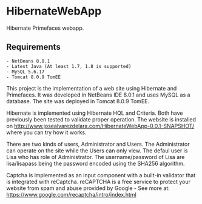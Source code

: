 HibernateWebApp
===========

Hibernate Primefaces webapp.

Requirements
------------
    - NetBeans 8.0.1
    - Latest Java (At least 1.7, 1.8 is supported)
    - MySQL 5.6.17
    - Tomcat 8.0.9 TomEE

This project is the implementation of a web site using Hibernate and Primefaces. It was developed in NetBeans IDE 8.0.1
and uses MySQL as a database. The site was deployed in Tomcat 8.0.9 TomEE.

Hibernate is implemented using Hibernate HQL and Criteria. Both have previously been tested to validate proper operation.
The website is installed on http://www.josealvarezdelara.com/HibernateWebApp-0.0.1-SNAPSHOT/ where you can
try how it works.

There are two kinds of users, Administrator and Users. The Administrator can operate on the site while the
Users can only view. The defaul user is Lisa who has role of Administrator. The username/password of Lisa are
lisa/lisapass being the password encoded using the SHA256 algorithm.

Captcha is implemented as an input component with a built-in validator that is integrated with reCaptcha. reCAPTCHA is a free service to protect your website from spam and abuse provided by Google - See more at: https://www.google.com/recaptcha/intro/index.html
